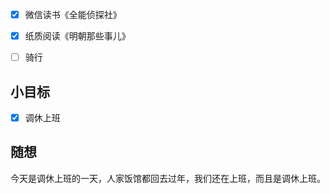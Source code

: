 - [x] 微信读书《全能侦探社》
- [x] 纸质阅读《明朝那些事儿》
- [ ] 骑行


## 小目标
- [x] 调休上班

## 随想
今天是调休上班的一天，人家饭馆都回去过年，我们还在上班，而且是调休上班。